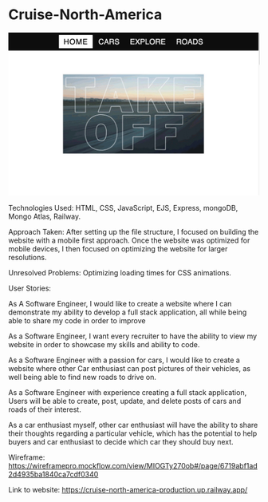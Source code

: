 # Cruise-North-America

![desktopView](Screenshots/Desktop.jpg)

Technologies Used: HTML, CSS, JavaScript, EJS, Express, mongoDB, Mongo Atlas, Railway.

Approach Taken: After setting up the file structure, I focused on building the website with a mobile first approach. Once the website was optimized for mobile devices, I then focused on optimizing the website for larger resolutions. 

Unresolved Problems: Optimizing loading times for CSS animations. 

User Stories: 

As A Software Engineer, I would like to create a website where I can demonstrate my ability to develop a full stack application, all while being able to share my code in order to improve

As a Software Engineer, I want every recruiter to have the ability to view my website in order to showcase my skills and ability to code. 

As a Software Engineer with a passion for cars, I would like to create a website where other Car enthusiast can post pictures of their vehicles, as well being able to find new roads to drive on. 

As a Software Engineer with experience creating a full stack application, Users will be able to create, post, update, and delete posts of cars and roads of their interest. 
 
As a car enthusiast myself, other car enthusiast will have the ability to share their thoughts regarding a particular vehicle, which has the potential to help buyers and car enthusiast to decide which car they should buy next.


Wireframe: https://wireframepro.mockflow.com/view/MIOGTy270ob#/page/6719abf1ad2d4935ba1840ca7cdf0340

Link to website: https://cruise-north-america-production.up.railway.app/
